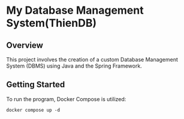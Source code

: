 # My Database Management System(ThienDB)

## Overview

This project involves the creation of a custom Database Management System (DBMS) using Java and the Spring Framework.

## Getting Started

To run the program, Docker Compose is utilized:

`docker compose up -d`